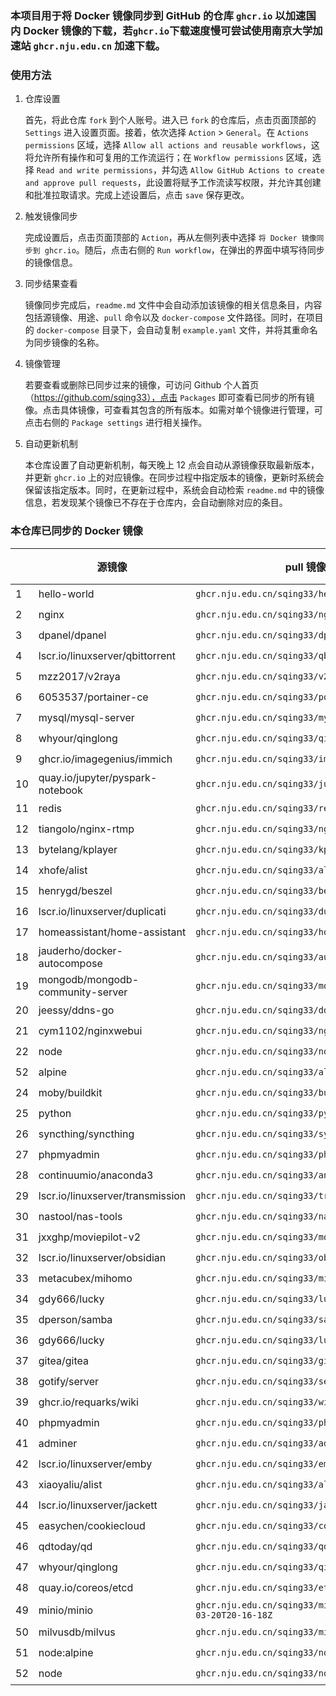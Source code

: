 ### 本项目用于将 Docker 镜像同步到 GitHub 的仓库 `ghcr.io` 以加速国内 Docker 镜像的下载，若`ghcr.io`下载速度慢可尝试使用南京大学加速站 `ghcr.nju.edu.cn` 加速下载。

### 使用方法

1. 仓库设置

   首先，将此仓库 `fork` 到个人账号。进入已 `fork` 的仓库后，点击页面顶部的 `Settings` 进入设置页面。接着，依次选择 `Action` > `General`。在 `Actions permissions` 区域，选择 `Allow all actions and reusable workflows`，这将允许所有操作和可复用的工作流运行；在 `Workflow permissions` 区域，选择 `Read and write permissions`，并勾选 `Allow GitHub Actions to create and approve pull requests`，此设置将赋予工作流读写权限，并允许其创建和批准拉取请求。完成上述设置后，点击 `save` 保存更改。

2. 触发镜像同步

   完成设置后，点击页面顶部的 `Action`，再从左侧列表中选择 `将 Docker 镜像同步到 ghcr.io`。随后，点击右侧的 `Run workflow`，在弹出的界面中填写待同步的镜像信息。

3. 同步结果查看

   镜像同步完成后，`readme.md` 文件中会自动添加该镜像的相关信息条目，内容包括源镜像、用途、`pull` 命令以及 `docker-compose` 文件路径。同时，在项目的 `docker-compose` 目录下，会自动复制 `example.yaml` 文件，并将其重命名为同步镜像的名称。

4. 镜像管理

   若要查看或删除已同步过来的镜像，可访问 Github 个人首页（https://github.com/sqing33），点击 `Packages` 即可查看已同步的所有镜像。点击具体镜像，可查看其包含的所有版本。如需对单个镜像进行管理，可点击右侧的 `Package settings` 进行相关操作。

5. 自动更新机制

   本仓库设置了自动更新机制，每天晚上 12 点会自动从源镜像获取最新版本，并更新 `ghcr.io` 上的对应镜像。在同步过程中指定版本的镜像，更新时系统会保留该指定版本。同时，在更新过程中，系统会自动检索 `readme.md` 中的镜像信息，若发现某个镜像已不存在于仓库内，会自动删除对应的条目。

### 本仓库已同步的 Docker 镜像

|   | 源镜像 | pull 镜像 | docker-compose | 同步 |
| ---- | -------- | --------- | -------------- | ---- |
| 1   | hello-world                      | `ghcr.nju.edu.cn/sqing33/hello-world`            | [yaml](https://github.com/sqing33/docker-image-sync/blob/main/docker-compose/example.yaml)                               | ✔️ |
| 2   | nginx                            | `ghcr.nju.edu.cn/sqing33/nginx`                  | [yaml](https://github.com/sqing33/docker-image-sync/blob/main/docker-compose/nginx.yaml)                                   | ✔️ |
| 3   | dpanel/dpanel                    | `ghcr.nju.edu.cn/sqing33/dpanel`                 | [yaml](https://github.com/sqing33/docker-image-sync/blob/main/docker-compose/dpanel.yaml)                                 | ✔️ |
| 4   | lscr.io/linuxserver/qbittorrent  | `ghcr.nju.edu.cn/sqing33/qbittorrent`            | [yaml](https://github.com/sqing33/docker-image-sync/blob/main/docker-compose/qbittorrent.yaml)                       | ✔️ |
| 5   | mzz2017/v2raya                   | `ghcr.nju.edu.cn/sqing33/v2raya`                 | [yaml](https://github.com/sqing33/docker-image-sync/blob/main/docker-compose/v2raya.yaml)                                 | ✔️ |
| 6   | 6053537/portainer-ce             | `ghcr.nju.edu.cn/sqing33/portainer`              | [yaml](https://github.com/sqing33/docker-image-sync/blob/main/docker-compose/portainer.yaml)                           | ✔️ |
| 7   | mysql/mysql-server               | `ghcr.nju.edu.cn/sqing33/mysql`                  | [yaml](https://github.com/sqing33/docker-image-sync/blob/main/docker-compose/mysql.yaml)                                   | ✔️ |
| 8   | whyour/qinglong                  | `ghcr.nju.edu.cn/sqing33/qinglong`               | [yaml](https://github.com/sqing33/docker-image-sync/blob/main/docker-compose/qinglong.yaml)                             | ✔️ |
| 9   | ghcr.io/imagegenius/immich       | `ghcr.nju.edu.cn/sqing33/immich`                 | [yaml](https://github.com/sqing33/docker-image-sync/blob/main/docker-compose/immich.yaml)                                 | ✔️ |
| 10  | quay.io/jupyter/pyspark-notebook | `ghcr.nju.edu.cn/sqing33/jupyter-notebook`       | [yaml](https://github.com/sqing33/docker-image-sync/blob/main/docker-compose/jupyter-notebook.yaml)             | ✔️ |
| 11  | redis                            | `ghcr.nju.edu.cn/sqing33/redis`                  | [yaml](https://github.com/sqing33/docker-image-sync/blob/main/docker-compose/redis.yaml)                                   | ✔️ |
| 12  | tiangolo/nginx-rtmp              | `ghcr.nju.edu.cn/sqing33/nginx-rtmp`             | [yaml](https://github.com/sqing33/docker-image-sync/blob/main/docker-compose/nginx-rtmp.yaml)                         | ✔️ |
| 13  | bytelang/kplayer                 | `ghcr.nju.edu.cn/sqing33/kplayer`                | [yaml](https://github.com/sqing33/docker-image-sync/blob/main/docker-compose/kplayer.yaml)                               | ✔️ |
| 14  | xhofe/alist                      | `ghcr.nju.edu.cn/sqing33/alist`                  | [yaml](https://github.com/sqing33/docker-image-sync/blob/main/docker-compose/alist.yaml)                                   | ✔️ |
| 15  | henrygd/beszel                   | `ghcr.nju.edu.cn/sqing33/beszel`                 | [yaml](https://github.com/sqing33/docker-image-sync/blob/main/docker-compose/beszel.yaml)                                 | ✔️ |
| 16  | lscr.io/linuxserver/duplicati    | `ghcr.nju.edu.cn/sqing33/duplicati`              | [yaml](https://github.com/sqing33/docker-image-sync/blob/main/docker-compose/duplicati.yaml)                           | ✔️ |
| 17  | homeassistant/home-assistant     | `ghcr.nju.edu.cn/sqing33/homeassistant`          | [yaml](https://github.com/sqing33/docker-image-sync/blob/main/docker-compose/homeassistant.yaml)                   | ✔️ |
| 18  | jauderho/docker-autocompose      | `ghcr.nju.edu.cn/sqing33/autocompose`            | [yaml](https://github.com/sqing33/docker-image-sync/blob/main/docker-compose/autocompose.yaml)                       | ✔️ |
| 19  | mongodb/mongodb-community-server | `ghcr.nju.edu.cn/sqing33/mongodb`                | [yaml](https://github.com/sqing33/docker-image-sync/blob/main/docker-compose/mongodb.yaml)                               | ✔️ |
| 20  | jeessy/ddns-go                   | `ghcr.nju.edu.cn/sqing33/ddns-go`                | [yaml](https://github.com/sqing33/docker-image-sync/blob/main/docker-compose/ddns-go.yaml)                               | ✔️ |
| 21  | cym1102/nginxwebui               | `ghcr.nju.edu.cn/sqing33/nginxwebui`             | [yaml](https://github.com/sqing33/docker-image-sync/blob/main/docker-compose/nginxwebui.yaml)                         | ✔️ |
| 22  | node                             | `ghcr.nju.edu.cn/sqing33/node`                   | [yaml](https://github.com/sqing33/docker-image-sync/blob/main/docker-compose/node.yaml)                                     | ✔️ |
| 52  | alpine                         | `ghcr.nju.edu.cn/sqing33/alpine`     | [yaml](https://github.com/sqing33/docker-image-sync/blob/main/docker-compose/alpine.yaml)            | ✔️ |
| 24  | moby/buildkit                    | `ghcr.nju.edu.cn/sqing33/buildkit`               | [yaml](https://github.com/sqing33/docker-image-sync/blob/main/docker-compose/buildkit.yaml)                             | ✔️ |
| 25  | python                           | `ghcr.nju.edu.cn/sqing33/python`                 | [yaml](https://github.com/sqing33/docker-image-sync/blob/main/docker-compose/python.yaml)                                 | ✔️ |
| 26  | syncthing/syncthing              | `ghcr.nju.edu.cn/sqing33/syncthing`              | [yaml](https://github.com/sqing33/docker-image-sync/blob/main/docker-compose/syncthing.yaml)                           | ✔️ |
| 27  | phpmyadmin                       | `ghcr.nju.edu.cn/sqing33/phpmyadmin`             | [yaml](https://github.com/sqing33/docker-image-sync/blob/main/docker-compose/phpmyadmin.yaml)                         | ✔️ |
| 28  | continuumio/anaconda3            | `ghcr.nju.edu.cn/sqing33/anaconda3`              | [yaml](https://github.com/sqing33/docker-image-sync/blob/main/docker-compose/anaconda3.yaml)                           | ✔️ |
| 29  | lscr.io/linuxserver/transmission | `ghcr.nju.edu.cn/sqing33/transmission`           | [yaml](https://github.com/sqing33/docker-image-sync/blob/main/docker-compose/transmission.yaml)                     | ✔️ |
| 30  | nastool/nas-tools                | `ghcr.nju.edu.cn/sqing33/nas-tools`              | [yaml](https://github.com/sqing33/docker-image-sync/blob/main/docker-compose/nas-tools.yaml)                           | ✔️ |
| 31  | jxxghp/moviepilot-v2             | `ghcr.nju.edu.cn/sqing33/moviepilot-v2`          | [yaml](https://github.com/sqing33/docker-image-sync/blob/main/docker-compose/moviepilot-v2.yaml)                   | ✔️ |
| 32  | lscr.io/linuxserver/obsidian     | `ghcr.nju.edu.cn/sqing33/obsidian`               | [yaml](https://github.com/sqing33/docker-image-sync/blob/main/docker-compose/obsidian.yaml)                             | ✔️ |
| 33  | metacubex/mihomo                 | `ghcr.nju.edu.cn/sqing33/mihomo`                 | [yaml](https://github.com/sqing33/docker-image-sync/blob/main/docker-compose/mihomo.yaml)                                 | ✔️ |
| 34 | gdy666/lucky | `ghcr.nju.edu.cn/sqing33/lucky` | [yaml](https://github.com/sqing33/docker-image-sync/blob/main/docker-compose/lucky.yaml) | ✔️ |
| 35 | dperson/samba | `ghcr.nju.edu.cn/sqing33/samba` | [yaml](https://github.com/sqing33/docker-image-sync/blob/main/docker-compose/samba.yaml) | ✔️ |
| 36 | gdy666/lucky | `ghcr.nju.edu.cn/sqing33/lucky` | [yaml](https://github.com/sqing33/docker-image-sync/blob/main/docker-compose/lucky.yaml) | ✔️ |
| 37 | gitea/gitea | `ghcr.nju.edu.cn/sqing33/gitea` | [yaml](https://github.com/sqing33/docker-image-sync/blob/main/docker-compose/gitea.yaml) | ✔️ |
| 38 | gotify/server | `ghcr.nju.edu.cn/sqing33/server` | [yaml](https://github.com/sqing33/docker-image-sync/blob/main/docker-compose/server.yaml) | ✔️ |
| 39 | ghcr.io/requarks/wiki | `ghcr.nju.edu.cn/sqing33/wiki` | [yaml](https://github.com/sqing33/docker-image-sync/blob/main/docker-compose/wiki.yaml) | ✔️ |
| 40 | phpmyadmin | `ghcr.nju.edu.cn/sqing33/phpmyadmin` | [yaml](https://github.com/sqing33/docker-image-sync/blob/main/docker-compose/phpmyadmin.yaml) | ✔️ |
| 41 | adminer | `ghcr.nju.edu.cn/sqing33/adminer` | [yaml](https://github.com/sqing33/docker-image-sync/blob/main/docker-compose/adminer.yaml) | ✔️ |
| 42 | lscr.io/linuxserver/emby | `ghcr.nju.edu.cn/sqing33/emby` | [yaml](https://github.com/sqing33/docker-image-sync/blob/main/docker-compose/emby.yaml) | ✔️ |
| 43 | xiaoyaliu/alist | `ghcr.nju.edu.cn/sqing33/alist` | [yaml](https://github.com/sqing33/docker-image-sync/blob/main/docker-compose/alist.yaml) | ✔️ |
| 44 | lscr.io/linuxserver/jackett | `ghcr.nju.edu.cn/sqing33/jackett` | [yaml](https://github.com/sqing33/docker-image-sync/blob/main/docker-compose/jackett.yaml) | ✔️ |
| 45 | easychen/cookiecloud | `ghcr.nju.edu.cn/sqing33/cookiecloud` | [yaml](https://github.com/sqing33/docker-image-sync/blob/main/docker-compose/cookiecloud.yaml) | ✔️ |
| 46 | qdtoday/qd | `ghcr.nju.edu.cn/sqing33/qd` | [yaml](https://github.com/sqing33/docker-image-sync/blob/main/docker-compose/qd.yaml) | ✔️ |
| 47 | whyour/qinglong | `ghcr.nju.edu.cn/sqing33/qinglong` | [yaml](https://github.com/sqing33/docker-image-sync/blob/main/docker-compose/qinglong.yaml) | ✔️ |
| 48 | quay.io/coreos/etcd | `ghcr.nju.edu.cn/sqing33/etcd:v3.5.18` | [yaml](https://github.com/sqing33/docker-image-sync/blob/main/docker-compose/etcd.yaml) | ✔️ |
| 49 | minio/minio | `ghcr.nju.edu.cn/sqing33/minio:RELEASE.2023-03-20T20-16-18Z` | [yaml](https://github.com/sqing33/docker-image-sync/blob/main/docker-compose/minio.yaml) | ✔️ |
| 50 | milvusdb/milvus | `ghcr.nju.edu.cn/sqing33/milvus:v2.5.10` | [yaml](https://github.com/sqing33/docker-image-sync/blob/main/docker-compose/milvus.yaml) | ✔️ |
| 51  | node:alpine                    | `ghcr.nju.edu.cn/sqing33/node:alpine`            | [yaml](https://github.com/sqing33/docker-image-sync/blob/main/docker-compose/node.yaml)              | ✔️ |
| 52  | node                           | `ghcr.nju.edu.cn/sqing33/node`                   | [yaml](https://github.com/sqing33/docker-image-sync/blob/main/docker-compose/node.yaml)              | ✔️ |


